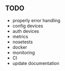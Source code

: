 ## TODO

- properly error handling
- config devices
- auth devices
- metrics
- nosetests
- docker
- monitoring
- CI
- update documentation
